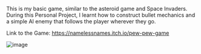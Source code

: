 

This is my basic game, similar to the asteroid game and Space Invaders. During this Personal Project, I learnt how to construct bullet mechanics and a simple AI enemy that follows the player wherever they go.

Link to the Game:
https://namelessnames.itch.io/pew-pew-game

![image](https://github.com/user-attachments/assets/b29f66c3-a149-4a77-a886-6e7496894eec)




